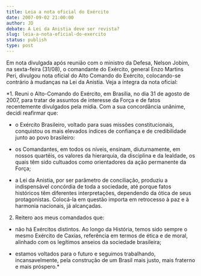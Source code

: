 ```yaml
---
title: Leia a nota oficial do Exército
date: 2007-09-02 21:00:00
author: JD
debate: A Lei da Anistia deve ser revista?
slug: leia-a-nota-oficial-do-exercito
status: publish 
type: post
---
```


  
Em nota divulgada após reunião com o ministro da Defesa, Nelson Jobim, na sexta-feira (31/08), o comandante do Exército, general Enzo Martins Peri, divulgou nota oficial do Alto Comando do Exército, colocando-se contrário à mudanças na Lei da Anistia. Veja a íntegra da nota oficial:  
  
*1. Reuni o Alto-Comando do Exército, em Brasília, no dia 31 de agosto de 2007, para tratar de assuntos de interesse da Força e de fatos recentemente divulgados pela mídia. Com a sua concordância unânime, decidi reafirmar que:  
  
- o Exército Brasileiro, voltado para suas missões constitucionais, conquistou os mais elevados índices de confiança e de credibilidade junto ao povo brasileiro:  
  
- os Comandantes, em todos os níveis, ensinam, diuturnamente, em nossos quartéis, os valores da hierarquia, da disciplina e da lealdade, os quais têm sido cultuados como orientadores da ação permanente da Força;  
  
- a Lei da Anistia, por ser parâmetro de conciliação, produziu a indispensável concórdia de toda a sociedade, até porque fatos históricos têm diferentes interpretações, dependendo da ótica de seus protagonistas. Colocá-la em questão importa em retrocesso à paz e à harmonia nacionais, já alcançadas.  
  
2. Reitero aos meus comandados que:  
  
- não há Exércitos distintos. Ao longo da História, temos sido sempre o mesmo Exército de Caxias, referência em termos de ética e de moral, alinhado com os legítimos anseios da sociedade brasileira;  
  
- estamos voltados para o futuro e seguimos trabalhando, incansavelmente, pela construção de um Brasil mais justo, mais fraterno e mais próspero.*
